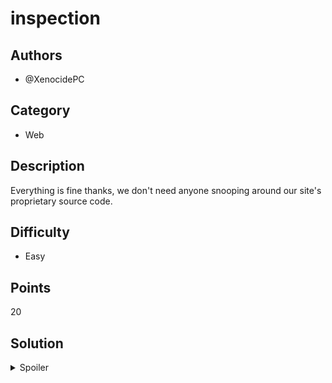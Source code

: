 # inspection

## Authors
- @XenocidePC

## Category
- Web

## Description
Everything is fine thanks, we don't need anyone snooping around our site's proprietary source code.

## Difficulty
- Easy

## Points
20

## Solution
<details>
<summary>Spoiler</summary>

### Idea
Inspect element 🧐

### Walkthrough
1. [Chrome] Open DevTools with F12 and look for hidden elements on the page
2. Find the flag in the hidden div#proprietary > span#top-secret > div#confidential

### Flag
`OWEEK{nOt_so_sEcreT_hUh}`
</details>
